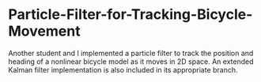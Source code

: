 # Particle-Filter-for-Tracking-Bicycle-Movement
Another student and I implemented a particle filter to track the position and heading of a nonlinear bicycle model as it moves in 2D space. An extended Kalman filter implementation is also included in its appropriate branch.
